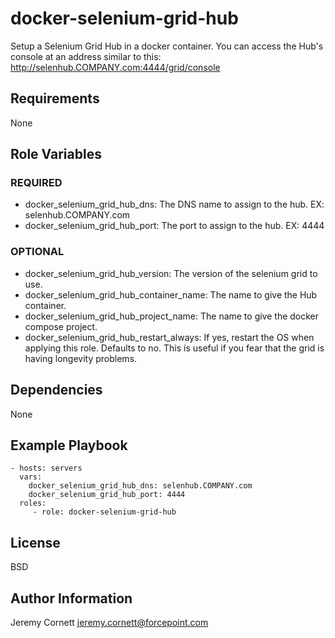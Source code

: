 # docker-selenium-grid-hub

Setup a Selenium Grid Hub in a docker container. You can access the Hub's console at an address similar to this: http://selenhub.COMPANY.com:4444/grid/console

## Requirements

None

## Role Variables

### REQUIRED

* docker_selenium_grid_hub_dns: The DNS name to assign to the hub. EX: selenhub.COMPANY.com
* docker_selenium_grid_hub_port: The port to assign to the hub. EX: 4444

### OPTIONAL

* docker_selenium_grid_hub_version: The version of the selenium grid to use.
* docker_selenium_grid_hub_container_name: The name to give the Hub container.
* docker_selenium_grid_hub_project_name: The name to give the docker compose project.
* docker_selenium_grid_hub_restart_always: If yes, restart the OS when applying this role. Defaults to no.
  This is useful if you fear that the grid is having longevity problems.

## Dependencies

None

## Example Playbook

    - hosts: servers
      vars:
        docker_selenium_grid_hub_dns: selenhub.COMPANY.com
        docker_selenium_grid_hub_port: 4444
      roles:
         - role: docker-selenium-grid-hub

## License

BSD

## Author Information

Jeremy Cornett <jeremy.cornett@forcepoint.com>
